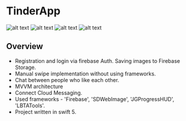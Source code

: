 # TinderApp
![alt text](https://i.imgur.com/ISfRC6Z.gif)
![alt text](https://i.imgur.com/osKJxQn.gif)
![alt text](https://i.imgur.com/dWNsSJ9.gif)
![alt text](https://i.imgur.com/eipTUAm.gif)
## Overview
* Registration and login via firebase Auth. Saving images to Firebase Storage.
* Manual swipe implementation without using frameworks.
* Chat between people who like each other.
* MVVM architecture
* Connect Cloud Messaging.
* Used frameworks - 'Firebase', 'SDWebImage', 'JGProgressHUD', 'LBTATools'.
* Project written in swift 5.
